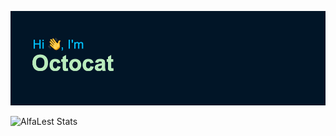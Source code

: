 [![MasterHead](header.png)](github.com/alfalest)

![AlfaLest Stats](https://github-readme-stats.vercel.app/api?username=alfalest&show_icons=true&theme=transparent)
